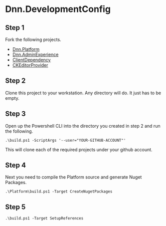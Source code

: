 # Dnn.DevelopmentConfig

## Step 1
Fork the following projects. 
* [Dnn.Platform](https://github.com/dnnsoftware/Dnn.Platform)
* [Dnn.AdminExperience](https://github.com/dnnsoftware/Dnn.AdminExperience)
* [ClientDependency](https://github.com/dnnsoftware/ClientDependency)
* [CKEditorProvider](https://github.com/DNN-Connect/CKEditorProvider/)

## Step 2
Clone this project to your workstation. Any directory will do. It just has to be empty. 

## Step 3
Open up the Powershell CLI into the directory you created in step 2 and run the following.

`.\build.ps1 -ScriptArgs '--user="YOUR-GITHUB-ACCOUNT"'`

This will clone each of the required projects under your github account. 

## Step 4
Next you need to compile the Platform source and generate Nuget Packages.

`.\Platform\build.ps1 -Target CreateNugetPackages`

## Step 5

`.\build.ps1 -Target SetupReferences`
